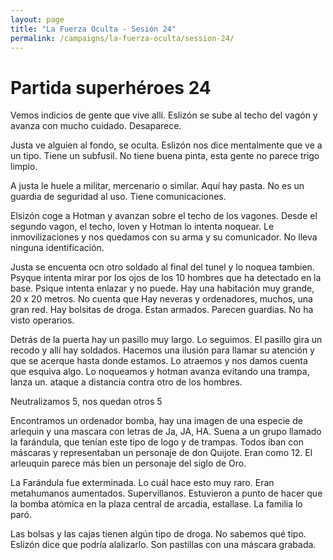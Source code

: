 ```yaml
---
layout: page
title: "La Fuerza Oculta - Sesión 24"
permalink: /campaigns/la-fuerza-oculta/session-24/
---
```


# Partida superhéroes 24

Vemos indicios de gente que vive allí. Eslizón se sube al techo del vagón y avanza con mucho cuidado. Desaparece. 

Justa ve alguien al fondo, se oculta. Eslizón nos dice mentalmente que ve a un tipo. Tiene un subfusil. No tiene buena pinta, esta gente no parece trigo limpio. 


A justa le huele a militar, mercenario o similar. Aquí hay pasta. No es un guardia de seguridad al uso. Tiene comunicaciones. 

Elsizón coge a Hotman y avanzan sobre el techo de los vagones. Desde el segundo vagon, el techo, loven y Hotman lo intenta noquear. Le inmovilizaciones y nos quedamos con su arma y su comunicador. No lleva ninguna identificación. 

Justa se encuenta ocn otro soldado al final del tunel y lo noquea tambien. Psyque intenta mirar por los ojos de los 10 hombres que ha detectado en la base. Psique intenta enlazar y no puede. Hay una habitación muy grande, 20 x 20 metros. No cuenta que Hay neveras y ordenadores, muchos, una gran red. Hay bolsitas de droga. Estan armados. Parecen guardias. No ha visto operarios.  

Detrás de la puerta hay un pasillo muy largo. Lo seguimos. El pasillo gira un recodo y allí hay soldados. Hacemos una ilusión para llamar su atención y que se acerque hasta donde estamos. Lo atraemos y nos damos cuenta que esquiva algo. Lo noqueamos y hotman avanza evitando una trampa, lanza un. ataque a distancia contra otro de los hombres. 

Neutralizamos 5, nos quedan otros 5

Encontramos un ordenador bomba, hay una imagen de una especie de arlequin y una mascara con letras de Ja, JA, HA. Suena a un grupo llamado la farándula, que tenían este tipo de logo y de trampas. Todos iban con máscaras y representaban un personaje de don Quijote. Eran como 12. El arleuquin parece más bien un personaje del siglo de Oro. 

La Farándula fue exterminada. Lo cuál hace esto muy raro. Eran metahumanos aumentados. Supervillanos. Estuvieron a punto de hacer que la bomba atómica en la plaza central de arcadia, estallase. La familia lo paró. 

Las bolsas y las cajas tienen algún tipo de droga. No sabemos qué tipo. Eslizón dice que podría alalizarlo. Son pastillas con una máscara grabada.